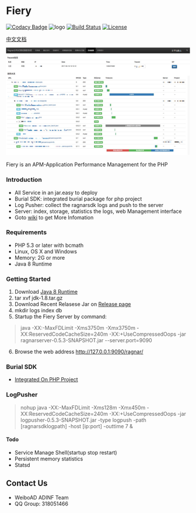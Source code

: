 Fiery
====== 
[![Codacy Badge](https://api.codacy.com/project/badge/Grade/44598eccff7c4eb58f6d66d1d51ff415)](https://www.codacy.com/app/xcl_rockman/fiery?utm_source=github.com&amp;utm_medium=referral&amp;utm_content=weiboad/fiery/&amp;utm_campaign=Badge_Grade)
![logo](https://img.shields.io/badge/status-alpha-red.svg)
[![Build Status](https://travis-ci.org/weiboad/fiery.png)](https://travis-ci.org/weiboad/fiery)
[![License](https://img.shields.io/badge/license-apache2-blue.svg)](LICENSE) 

[中文文档](./README_CN.md)
 
![showtrace](docs/imgs/showtrace.png)

 Fiery is an APM-Application Performance Management for the PHP

### Introduction
 * All Service in an jar.easy to deploy
 * Burial SDK: integrated burial package for php project
 * Log Pusher: collect the ragnarsdk logs and push to the server
 * Server: index, storage, statistics the logs, web Management interface
 * Goto [wiki](https://github.com/weiboad/fiery/wiki) to get More Infomation
 
### Requirements
 * PHP 5.3 or later with bcmath
 * Linux, OS X and Windows
 * Memory: 2G or more 
 * Java 8 Runtime

### Getting Started
 1. Download [Java 8 Runtime](http://www.oracle.com/technetwork/java/javase/downloads/jdk8-downloads-2133151.html)
 2. tar xvf jdk-1.8.tar.gz
 3. Download Recent Relasese Jar on [Release page](https://github.com/weiboad/fiery/releases)
 4. mkdir logs index db
 5. Startup the Fiery Server by command:

> java -XX:-MaxFDLimit -Xms3750m -Xmx3750m -XX:ReservedCodeCacheSize=240m -XX:+UseCompressedOops -jar ragnarserver-0.5.3-SNAPSHOT.jar --server.port=9090

 6. Browse the web address http://127.0.0.1:9090/ragnar/

### Burial SDK
 * [Integrated On PHP Project](https://github.com/weiboad/fierysdk/blob/master/README.md)


### LogPusher


> nohup java -XX:-MaxFDLimit -Xms128m -Xmx450m -XX:ReservedCodeCacheSize=240m -XX:+UseCompressedOops -jar logpusher-0.5.3-SNAPSHOT.jar -type logpush -path [ragnarsdklogpath] -host [ip:port] -outtime 7 &


#### Todo
 * Service Manage Shell(startup stop restart)
 * Persistent memory statistics
 * Statsd


## Contact Us
 * WeiboAD ADINF Team
 * QQ Group: 318051466
 

